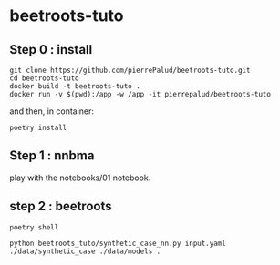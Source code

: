 # beetroots-tuto

## Step 0 : install

```shell
git clone https://github.com/pierrePalud/beetroots-tuto.git
cd beetroots-tuto
docker build -t beetroots-tuto .
docker run -v $(pwd):/app -w /app -it pierrepalud/beetroots-tuto
```

and then, in container:

```shell
poetry install
```

## Step 1 : nnbma

play with the notebooks/01 notebook.

## step 2 : beetroots

```shell
poetry shell

python beetroots_tuto/synthetic_case_nn.py input.yaml ./data/synthetic_case ./data/models .
```
